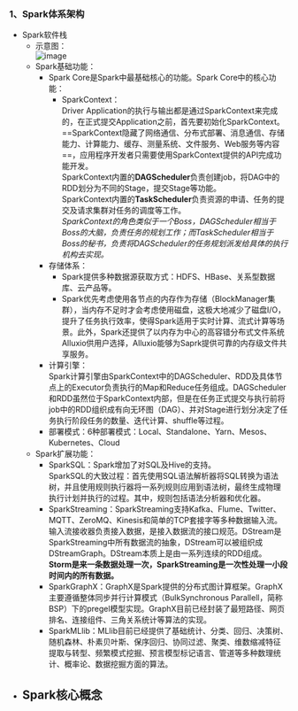 ### 1、Spark体系架构
- Spark软件栈
    - 示意图：  
    ![image](https://wx3.sinaimg.cn/mw690/006CX93ply1g0qvxdmectj30lt08uta3.jpg)
    - Spark基础功能：
        - Spark Core是Spark中最基础核心的功能。Spark Core中的核心功能：
            - SparkContext：  
            Driver Application的执行与输出都是通过SparkContext来完成的，在正式提交Application之前，首先要初始化SparkContext。==SparkContext隐藏了网络通信、分布式部署、消息通信、存储能力、计算能力、缓存、测量系统、文件服务、Web服务等内容==，应用程序开发者只需要使用SparkContext提供的API完成功能开发。  
            SparkContext内置的**DAGScheduler**负责创建job，将DAG中的RDD划分为不同的Stage，提交Stage等功能。  
            SparkContext内置的**TaskScheduler**负责资源的申请、任务的提交及请求集群对任务的调度等工作。  
            *SparkContext的角色类似于一个Boss，DAGScheduler相当于Boss的大脑，负责任务的规划工作；而TaskScheduler相当于Boss的秘书，负责将DAGScheduler的任务规划派发给具体的执行机构去实现。*
        - 存储体系：
            - Spark提供多种数据源获取方式：HDFS、HBase、关系型数据库、云产品等。
            - Spark优先考虑使用各节点的内存作为存储（BlockManager集群），当内存不足时才会考虑使用磁盘，这极大地减少了磁盘I/O，提升了任务执行效率，使得Spark适用于实时计算、流式计算等场景。此外，Spark还提供了以内存为中心的高容错分布式文件系统Alluxio供用户选择，Alluxio能够为Saprk提供可靠的内存级文件共享服务。
        - 计算引擎：  
        Spark计算引擎由SparkContext中的DAGScheduler、RDD及具体节点上的Executor负责执行的Map和Reduce任务组成。DAGScheduler和RDD虽然位于SparkContext内部，但是在任务正式提交与执行前将job中的RDD组织成有向无环图（DAG）、并对Stage进行划分决定了任务执行阶段任务的数量、迭代计算、shuffle等过程。
        - 部署模式：6种部署模式：Local、Standalone、Yarn、Mesos、Kubernetes、Cloud
    - Spark扩展功能：
        - SparkSQL：Spark增加了对SQL及Hive的支持。  
        SparkSQL的大致过程：首先使用SQL语法解析器将SQL转换为语法树，并且使用规则执行器将一系列规则应用到语法树，最终生成物理执行计划并执行的过程。其中，规则包括语法分析器和优化器。
        - SparkStreaming：SparkStreaming支持Kafka、Flume、Twitter、MQTT、ZeroMQ、Kinesis和简单的TCP套接字等多种数据输入流。输入流接收器负责接入数据，是接入数据流的接口规范。DStream是SparkStreaming中所有数据流的抽象，DStream可以被组织成DStreamGraph。DStream本质上是由一系列连续的RDD组成。**Storm是来一条数据处理一次，SparkStreaming是一次性处理一小段时间内的所有数据。**
        - SparkGraphX：GraphX是Spark提供的分布式图计算框架。GraphX主要遵循整体同步并行计算模式（BulkSynchronous Parallell，简称BSP）下的pregel模型实现。GraphX目前已经封装了最短路径、网页排名、连接组件、三角关系统计等算法的实现。
        - SparkMLlib：MLlib目前已经提供了基础统计、分类、回归、决策树、随机森林、朴素贝叶斯、保序回归、协同过滤、聚类、维数缩减特征提取与转型、频繁模式挖掘、预言模型标记语言、管道等多种数理统计、概率论、数据挖掘方面的算法。
- Spark核心概念
    - 